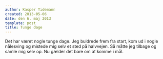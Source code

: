 ```yaml
---
author: Kasper Tidemann
created: 2013-05-06
date: den 6. maj 2013
template: post
title: Tunge dage
---
```


Det har været nogle tunge dage. Jeg buldrede frem fra start, kom ud i nogle nålesving og mistede mig selv et sted på halvvejen. Så måtte jeg tilbage og samle mig selv op. Nu gælder det bare om at komme i mål.